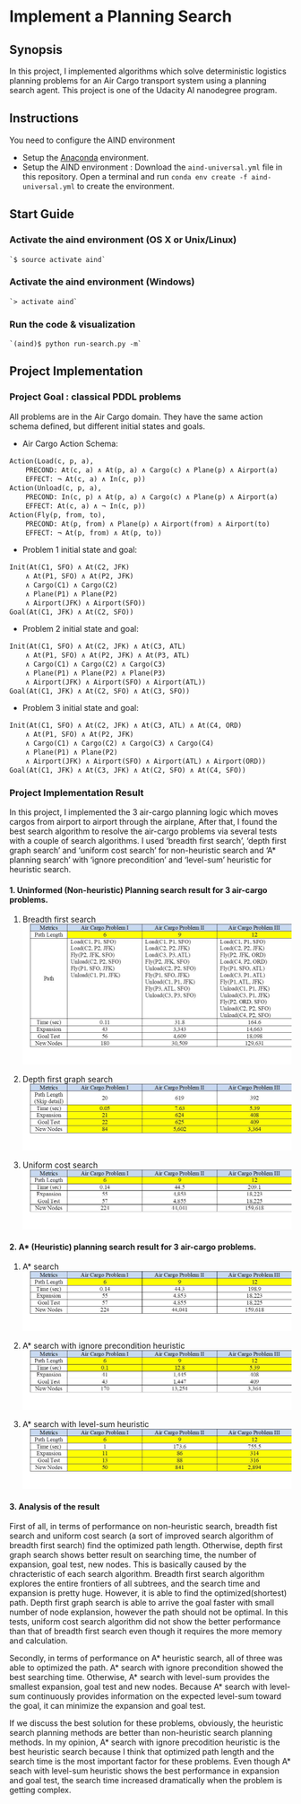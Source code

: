 
# Implement a Planning Search

## Synopsis
 
In this project, I implemented algorithms which solve deterministic logistics planning problems for an Air Cargo transport system using a planning search agent. This project is one of the Udacity AI nanodegree program. 

## Instructions

You need to configure the AIND environment
 - Setup the [Anaconda](https://www.continuum.io/downloads) environment.
 - Setup the AIND environment : Download the `aind-universal.yml` file in this repository. Open a terminal and run `conda env create -f aind-universal.yml` to create the environment.

## Start Guide

### Activate the aind environment (OS X or Unix/Linux)
    
    `$ source activate aind`

### Activate the aind environment (Windows)

    `> activate aind`

### Run the code & visualization

    `(aind)$ python run-search.py -m`

## Project Implementation

### Project Goal : classical PDDL problems

All problems are in the Air Cargo domain.  They have the same action schema defined, but different initial states and goals.

- Air Cargo Action Schema:
```
Action(Load(c, p, a),
	PRECOND: At(c, a) ∧ At(p, a) ∧ Cargo(c) ∧ Plane(p) ∧ Airport(a)
	EFFECT: ¬ At(c, a) ∧ In(c, p))
Action(Unload(c, p, a),
	PRECOND: In(c, p) ∧ At(p, a) ∧ Cargo(c) ∧ Plane(p) ∧ Airport(a)
	EFFECT: At(c, a) ∧ ¬ In(c, p))
Action(Fly(p, from, to),
	PRECOND: At(p, from) ∧ Plane(p) ∧ Airport(from) ∧ Airport(to)
	EFFECT: ¬ At(p, from) ∧ At(p, to))
```

- Problem 1 initial state and goal:
```
Init(At(C1, SFO) ∧ At(C2, JFK) 
	∧ At(P1, SFO) ∧ At(P2, JFK) 
	∧ Cargo(C1) ∧ Cargo(C2) 
	∧ Plane(P1) ∧ Plane(P2)
	∧ Airport(JFK) ∧ Airport(SFO))
Goal(At(C1, JFK) ∧ At(C2, SFO))
```
- Problem 2 initial state and goal:
```
Init(At(C1, SFO) ∧ At(C2, JFK) ∧ At(C3, ATL) 
	∧ At(P1, SFO) ∧ At(P2, JFK) ∧ At(P3, ATL) 
	∧ Cargo(C1) ∧ Cargo(C2) ∧ Cargo(C3)
	∧ Plane(P1) ∧ Plane(P2) ∧ Plane(P3)
	∧ Airport(JFK) ∧ Airport(SFO) ∧ Airport(ATL))
Goal(At(C1, JFK) ∧ At(C2, SFO) ∧ At(C3, SFO))
```
- Problem 3 initial state and goal:
```
Init(At(C1, SFO) ∧ At(C2, JFK) ∧ At(C3, ATL) ∧ At(C4, ORD) 
	∧ At(P1, SFO) ∧ At(P2, JFK) 
	∧ Cargo(C1) ∧ Cargo(C2) ∧ Cargo(C3) ∧ Cargo(C4)
	∧ Plane(P1) ∧ Plane(P2)
	∧ Airport(JFK) ∧ Airport(SFO) ∧ Airport(ATL) ∧ Airport(ORD))
Goal(At(C1, JFK) ∧ At(C3, JFK) ∧ At(C2, SFO) ∧ At(C4, SFO))
```

### Project Implementation Result

In this project, I implemented the 3 air-cargo planning logic which moves cargos from airport to airport through the airplane, After that, I found the best search algorithm to resolve the air-cargo problems via several tests with a couple of search algorithms. I used ‘breadth first search’, ‘depth first graph search’ and ‘uniform cost search’ for non-heuristic search and ‘A* planning search’ with ‘ignore precondition’ and ‘level-sum’ heuristic for heuristic search. 

#### 1. Uninformed (Non-heuristic) Planning search result for 3 air-cargo problems. 
1) Breadth first search 
![Test image](https://github.com/KHKANG36/Planning-Search_Air-Cargo/blob/master/images/Breadth.jpg)

2) Depth first graph search 
![Test image](https://github.com/KHKANG36/Planning-Search_Air-Cargo/blob/master/images/Depth.jpg)

3) Uniform cost search 
![Test image](https://github.com/KHKANG36/Planning-Search_Air-Cargo/blob/master/images/Uniform.jpg)

#### 2. A* (Heuristic) planning search result for 3 air-cargo problems. 
1) A* search 
![Test image](https://github.com/KHKANG36/Planning-Search_Air-Cargo/blob/master/images/Astar.jpg)

2) A* search with ignore precondition heuristic
![Test image](https://github.com/KHKANG36/Planning-Search_Air-Cargo/blob/master/images/Astar_precond.jpg)

3) A* search with level-sum heuristic
![Test image](https://github.com/KHKANG36/Planning-Search_Air-Cargo/blob/master/images/Astar_levelsum.jpg)

#### 3. Analysis of the result
First of all, in terms of performance on non-heuristic search, breadth fist search and uniform cost search (a sort of improved search algorithm of breadth first search) find the optimized path length. Otherwise, depth first graph search shows better result on searching time, the number of expansion, goal test, new nodes. This is basically caused by the chracteristic of each search algorithm. Breadth first search algorithm explores the entire frontiers of all subtrees, and the search time and expansion is pretty huge. However, it is able to find the optimized(shortest) path. Depth first graph search is able to arrive the goal faster with small number of node explansion, however the path should not be optimal. In this tests, uniform cost search algorithm did not show the better performance than that of breadth first search even though it requires the more memory and calculation. 

Secondly, in terms of performance on A* heuristic search, all of three was able to optimized the path. A* search with ignore precondition showed the best searching time. Otherwise, A* search with level-sum provides the smallest expansion, goal test and new nodes. Because A* search with level-sum continuously provides information on the expected level-sum toward the goal, it can minimize the expansion and goal test. 

If we discuss the best solution for these problems, obviously, the heuristic search planning methods are better than non-heuristic search planning methods. In my opinion, A* search with ignore precodition heuristic is the best heuristic search because I think that optimized path length and the search time is the most important factor for these problems. Even though A* seach with level-sum heuristic shows the best performance in expansion and goal test, the search time increased dramatically when the problem is getting complex.  
